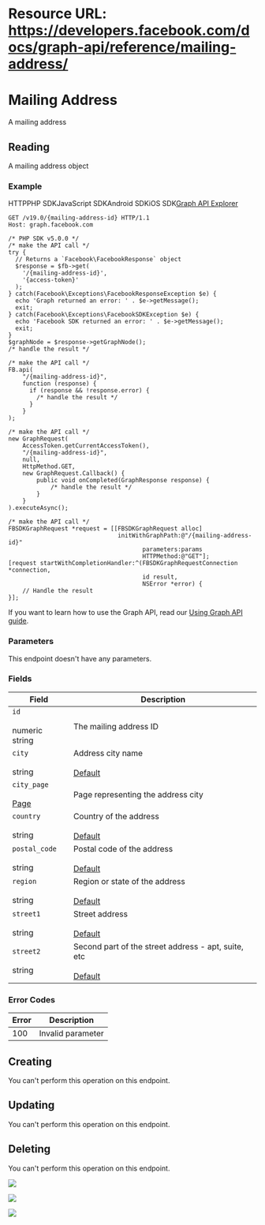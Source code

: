 # Resource URL: https://developers.facebook.com/docs/graph-api/reference/mailing-address/
Mailing Address
===============

A mailing address

Reading
-------

A mailing address object

### Example

HTTPPHP SDKJavaScript SDKAndroid SDKiOS SDK[Graph API Explorer](https://developers.facebook.com/tools/explorer/?method=GET&path=%7Bmailing-address-id%7D&version=v19.0)

    GET /v19.0/{mailing-address-id} HTTP/1.1
    Host: graph.facebook.com

    /* PHP SDK v5.0.0 */
    /* make the API call */
    try {
      // Returns a `Facebook\FacebookResponse` object
      $response = $fb->get(
        '/{mailing-address-id}',
        '{access-token}'
      );
    } catch(Facebook\Exceptions\FacebookResponseException $e) {
      echo 'Graph returned an error: ' . $e->getMessage();
      exit;
    } catch(Facebook\Exceptions\FacebookSDKException $e) {
      echo 'Facebook SDK returned an error: ' . $e->getMessage();
      exit;
    }
    $graphNode = $response->getGraphNode();
    /* handle the result */

    /* make the API call */
    FB.api(
        "/{mailing-address-id}",
        function (response) {
          if (response && !response.error) {
            /* handle the result */
          }
        }
    );

    /* make the API call */
    new GraphRequest(
        AccessToken.getCurrentAccessToken(),
        "/{mailing-address-id}",
        null,
        HttpMethod.GET,
        new GraphRequest.Callback() {
            public void onCompleted(GraphResponse response) {
                /* handle the result */
            }
        }
    ).executeAsync();

    /* make the API call */
    FBSDKGraphRequest *request = [[FBSDKGraphRequest alloc]
                                   initWithGraphPath:@"/{mailing-address-id}"
                                          parameters:params
                                          HTTPMethod:@"GET"];
    [request startWithCompletionHandler:^(FBSDKGraphRequestConnection *connection,
                                          id result,
                                          NSError *error) {
        // Handle the result
    }];

If you want to learn how to use the Graph API, read our [Using Graph API guide](https://developers.facebook.com/docs/graph-api/using-graph-api/).

### Parameters

This endpoint doesn't have any parameters.

### Fields

| Field | Description |
| --- | --- |
| `id`<br><br>numeric string | The mailing address ID |
| `city`<br><br>string | Address city name<br><br>[Default](https://developers.facebook.com/docs/graph-api/using-graph-api/#fields) |
| `city_page`<br><br>[Page](https://developers.facebook.com/docs/graph-api/reference/page/) | Page representing the address city |
| `country`<br><br>string | Country of the address<br><br>[Default](https://developers.facebook.com/docs/graph-api/using-graph-api/#fields) |
| `postal_code`<br><br>string | Postal code of the address<br><br>[Default](https://developers.facebook.com/docs/graph-api/using-graph-api/#fields) |
| `region`<br><br>string | Region or state of the address<br><br>[Default](https://developers.facebook.com/docs/graph-api/using-graph-api/#fields) |
| `street1`<br><br>string | Street address<br><br>[Default](https://developers.facebook.com/docs/graph-api/using-graph-api/#fields) |
| `street2`<br><br>string | Second part of the street address - apt, suite, etc<br><br>[Default](https://developers.facebook.com/docs/graph-api/using-graph-api/#fields) |

### Error Codes

| Error | Description |
| --- | --- |
| 100 | Invalid parameter |

Creating
--------

You can't perform this operation on this endpoint.

Updating
--------

You can't perform this operation on this endpoint.

Deleting
--------

You can't perform this operation on this endpoint.

![](https://www.facebook.com/tr?id=675141479195042&ev=PageView&noscript=1)

![](https://www.facebook.com/tr?id=574561515946252&ev=PageView&noscript=1)

![](https://www.facebook.com/tr?id=1754628768090156&ev=PageView&noscript=1)